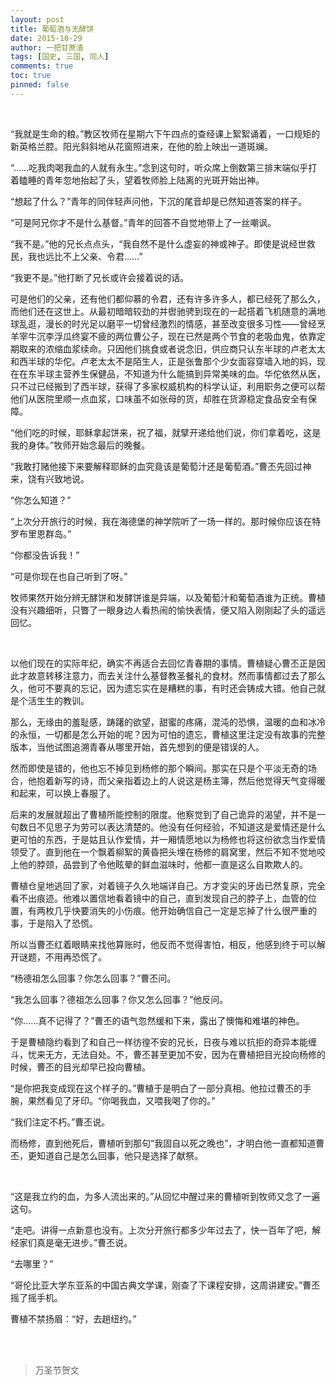 ```yaml
---
layout: post
title: 葡萄酒与无酵饼
date: 2015-10-29
author: 一把甘蔗渣
tags: [国史, 三国, 同人]
comments: true
toc: true
pinned: false
---
```


<br/>

“我就是生命的粮。”教区牧师在星期六下午四点的查经课上絮絮诵着，一口规矩的新英格兰腔。阳光斜斜地从花窗照进来，在他的脸上映出一道斑斓。

“……吃我肉喝我血的人就有永生。”念到这句时，听众席上倒数第三排末端似乎打着瞌睡的青年忽地抬起了头，望着牧师脸上陆离的光斑开始出神。

“想起了什么？”青年的同伴轻声问他，下沉的尾音却是已然知道答案的样子。

“可是阿兄你才不是什么基督。”青年的回答不自觉地带上了一丝嘲讽。

“我不是。”他的兄长点点头，“我自然不是什么虚妄的神或神子。即使是说经世救民，我也远比不上父亲、令君……”

“我更不是。”他打断了兄长或许会接着说的话。

可是他们的父亲，还有他们都仰慕的令君，还有许多许多人，都已经死了那么久，而他们还在这世上。从最初暗暗较劲的并辔驰骋到现在的一起搭着飞机随意的满地球乱逛，漫长的时光足以磨平一切曾经激烈的情感，甚至改变很多习性——曾经烹羊宰牛沉李浮瓜终宴不疲的两位曹公子，现在已然是两个节食的老吸血鬼，依靠定期取来的浓缩血浆续命。只因他们挑食或者说念旧，供应商只认东半球的卢老太太和西半球的华佗。卢老太太不是陌生人，正是张鲁那个少女面容穿墙入地的妈，现在在东半球主营养生保健品，不知道为什么能搞到异常美味的血。华佗依然从医，只不过已经搬到了西半球，获得了多家权威机构的科学认证，利用职务之便可以帮他们从医院里顺一点血浆，口味虽不如张母的货，却胜在货源稳定食品安全有保障。

“他们吃的时候，耶稣拿起饼来，祝了福，就擘开递给他们说，你们拿着吃，这是我的身体。”牧师开始念最后的晚餐。

“我敢打赌他接下来要解释耶稣的血究竟该是葡萄汁还是葡萄酒。”曹丕先回过神来，饶有兴致地说。

“你怎么知道？”

“上次分开旅行的时候，我在海德堡的神学院听了一场一样的。那时候你应该在特罗布里恩群岛。”

“你都没告诉我！”

“可是你现在也自己听到了呀。”

牧师果然开始分辨无酵饼和发酵饼谁是异端，以及葡萄汁和葡萄酒谁为正统。曹植没有兴趣细听，只瞥了一眼身边人看热闹的愉快表情，便又陷入刚刚起了头的遥远回忆。

<br/>

以他们现在的实际年纪，确实不再适合去回忆青春期的事情。曹植疑心曹丕正是因此才故意转移注意力，而去关注什么基督教圣餐礼的食材。然而事情都过去了那么久，他可不要真的忘记，因为遗忘实在是糟糕的事，有时还会铸成大错。他自己就是个活生生的教训。

那么，无缘由的羞耻感，踌躇的欲望，甜蜜的疼痛，混沌的恐惧，温暖的血和冰冷的永恒，一切都是怎么开始的呢？因为可怕的遗忘，曹植这里注定没有故事的完整版本，当他试图追溯青春从哪里开始，首先想到的便是错误的人。

然而即使是错的，他也忘不掉见到杨修的那个瞬间。那实在只是个平淡无奇的场合，他抱着新写的诗，而父亲指着边上的人说这是杨主簿，然后他觉得天气变得暖和起来，可以换上春服了。

后来的发展就超出了曹植所能控制的限度。他察觉到了自己诡异的渴望，并不是一句数日不见思子为劳可以表达清楚的。他没有任何经验，不知道这是爱情还是什么更可怕的东西，于是姑且认作爱情，并一厢情愿地以为杨修也将这份欲念当作爱情领受了。直到他在一个飘着柳絮的黄昏把头埋在杨修的肩窝里，然后不知不觉地咬上他的脖颈，品尝到了令他眩晕的鲜血滋味时，他都一直是这么自欺欺人的。

曹植仓皇地逃回了家，对着镜子久久地端详自己。方才变尖的牙齿已然复原，完全看不出痕迹。他难以置信地看着镜中的自己，直到发现自己的脖子上，血管的位置，有两枚几乎快要消失的小伤痕。他开始确信自己一定是忘掉了什么很严重的事，于是陷入了恐慌。

所以当曹丕红着眼睛来找他算账时，他反而不觉得害怕，相反，他感到终于可以解开谜题，不用再恐慌了。

“杨德祖怎么回事？你怎么回事？”曹丕问。

“我怎么回事？德祖怎么回事？你又怎么回事？”他反问。

“你……真不记得了？”曹丕的语气忽然缓和下来，露出了懊悔和难堪的神色。

于是曹植隐约看到了和自己一样彷徨不安的兄长，日夜与难以抗拒的奇异本能缠斗，忧来无方，无法自处。不，曹丕甚至更加不安，因为在曹植把目光投向杨修的时候，曹丕的目光却早已投向曹植。

“是你把我变成现在这个样子的。”曹植于是明白了一部分真相。他拉过曹丕的手腕，果然看见了牙印。“你喝我血，又喂我喝了你的。”

“我们注定不朽。”曹丕说。

而杨修，直到他死后，曹植听到那句“我固自以死之晚也”，才明白他一直都知道曹丕，更知道自己是怎么回事，他只是选择了献祭。

<br/>

“这是我立约的血，为多人流出来的。”从回忆中醒过来的曹植听到牧师又念了一遍这句。

“走吧。讲得一点新意也没有。上次分开旅行都多少年过去了，快一百年了吧，解经家们真是毫无进步。”曹丕说。

“去哪里？”

“哥伦比亚大学东亚系的中国古典文学课，刚查了下课程安排，这周讲建安。”曹丕摇了摇手机。

曹植不禁扬眉：“好，去趟纽约。”

<br/>

<br/>

>万圣节贺文
